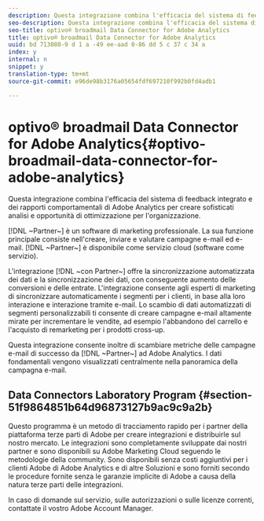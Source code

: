 ```yaml
---
description: Questa integrazione combina l'efficacia del sistema di feedback integrato e dei rapporti comportamentali di Adobe Analytics per creare sofisticati analisi e opportunità di ottimizzazione per l'organizzazione.
seo-description: Questa integrazione combina l'efficacia del sistema di feedback integrato e dei rapporti comportamentali di Adobe Analytics per creare sofisticati analisi e opportunità di ottimizzazione per l'organizzazione.
seo-title: optivo® broadmail Data Connector for Adobe Analytics
title: optivo® broadmail Data Connector for Adobe Analytics
uuid: bd 713080-9 d 1 a -49 ee-aad 0-86 dd 5 c 37 c 34 a
index: y
internal: n
snippet: y
translation-type: tm+mt
source-git-commit: e96de98b3176a05654fdf697210f992b0fd4adb1

---
```



# optivo® broadmail Data Connector for Adobe Analytics{#optivo-broadmail-data-connector-for-adobe-analytics}

Questa integrazione combina l'efficacia del sistema di feedback integrato e dei rapporti comportamentali di Adobe Analytics per creare sofisticati analisi e opportunità di ottimizzazione per l'organizzazione.

[!DNL ~Partner~] è un software di marketing professionale. La sua funzione principale consiste nell'creare, inviare e valutare campagne e-mail ed e-mail. [!DNL ~Partner~] è disponibile come servizio cloud (software come servizio).

L'integrazione [!DNL ~con Partner~] offre la sincronizzazione automatizzata dei dati e la sincronizzazione dei dati, con conseguente aumento delle conversioni e delle entrate. L'integrazione consente agli esperti di marketing di sincronizzare automaticamente i segmenti per i clienti, in base alla loro interazione e interazione tramite e-mail. Lo scambio di dati automatizzati di segmenti personalizzabili ti consente di creare campagne e-mail altamente mirate per incrementare le vendite, ad esempio l'abbandono del carrello e l'acquisto di remarketing per i prodotti cross-up.

Questa integrazione consente inoltre di scambiare metriche delle campagne e-mail di successo da [!DNL ~Partner~] ad Adobe Analytics. I dati fondamentali vengono visualizzati centralmente nella panoramica della campagna e-mail.

## Data Connectors Laboratory Program {#section-51f9864851b64d96873127b9ac9c9a2b}

Questo programma è un metodo di tracciamento rapido per i partner della piattaforma terze parti di Adobe per creare integrazioni e distribuirle sul nostro mercato. Le integrazioni sono completamente sviluppate dai nostri partner e sono disponibili su Adobe Marketing Cloud seguendo le metodologie della community. Sono disponibili senza costi aggiuntivi per i clienti Adobe di Adobe Analytics e di altre Soluzioni e sono forniti secondo le procedure fornite senza le garanzie implicite di Adobe a causa della natura terze parti delle integrazioni.

In caso di domande sul servizio, sulle autorizzazioni o sulle licenze correnti, contattate il vostro Adobe Account Manager.
